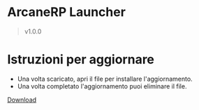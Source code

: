 # ArcaneRP Launcher
>v1.0.0

# Istruzioni per aggiornare

- Una volta scaricato, apri il file per installare l'aggiornamento.
- Una volta completato l'aggiornamento puoi eliminare il file.

[Download](https://github.com/emanuelepelandi/arcanerp-launcher/releases/)
